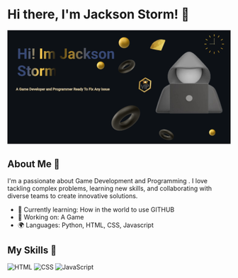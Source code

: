 # Hi there, I'm Jackson Storm! 👋

![Banner Image](https://github.com/JacksonStorm99/JacksonStorm99/blob/main/Make%20your%20README.png?raw=true)

## About Me 🚀

I'm a passionate about Game Development and Programming . I love tackling complex problems, learning new skills, and collaborating with diverse teams to create innovative solutions.

- 🌱 Currently learning: How in the world to use GITHUB
- 🔭 Working on: A Game
- 🌍 Languages: Python, HTML, CSS, Javascript

## My Skills 🧠

![HTML](https://img.shields.io/badge/-HTML-E34F26?style=flat-square&logo=html5&logoColor=white)
![CSS](https://img.shields.io/badge/-CSS-1572B6?style=flat-square&logo=css3&logoColor=white)
![JavaScript](https://img.shields.io/badge/-JavaScript-F7DF1E?style=flat-square&logo=javascript&logoColor=black)
